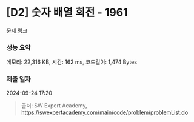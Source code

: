 # [D2] 숫자 배열 회전 - 1961 

[문제 링크](https://swexpertacademy.com/main/code/problem/problemDetail.do?contestProbId=AV5Pq-OKAVYDFAUq) 

### 성능 요약

메모리: 22,316 KB, 시간: 162 ms, 코드길이: 1,474 Bytes

### 제출 일자

2024-09-24 17:20



> 출처: SW Expert Academy, https://swexpertacademy.com/main/code/problem/problemList.do